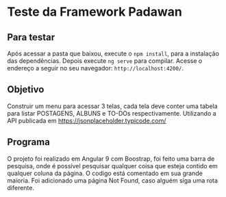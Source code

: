# Teste da Framework Padawan

## Para testar
  Após acessar a pasta que baixou, execute o `npm install`, para a instalação das dependências.
  Depois execute `ng serve` para compilar. Acesse o endereço a seguir no seu navegador: `http://localhost:4200/`. 

## Objetivo
  Construir um menu para acessar 3 telas, cada tela deve conter uma tabela para listar POSTAGENS, ALBUNS e TO-DOs respectivamente. 
  Utilizando a API publicada em https://jsonplaceholder.typicode.com/

## Programa
  O projeto foi realizado em Angular 9 com Boostrap, foi feito uma barra de pesquisa, onde é possível pesquisar qualquer coisa que esteja contido em qualquer coluna da página.
  O codigo está comentado em sua grande maioria.
  Foi adicionado uma página Not Found, caso alguém siga uma rota diferente.

  
  
